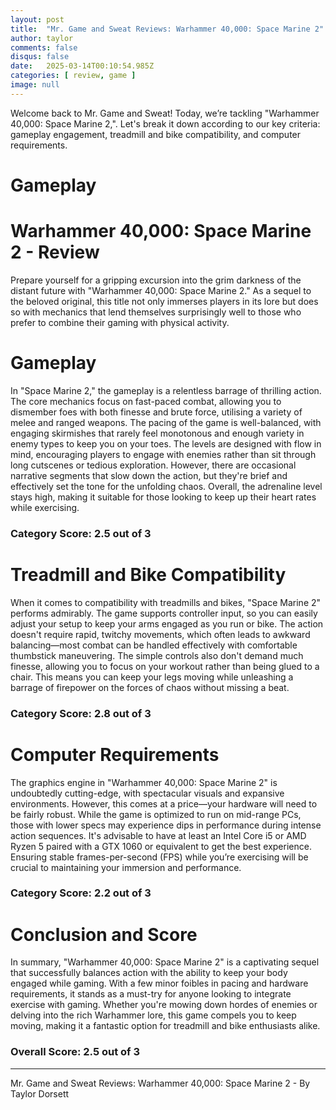 ```yaml
---
layout: post
title:  "Mr. Game and Sweat Reviews: Warhammer 40,000: Space Marine 2"
author: taylor
comments: false
disqus: false
date:   2025-03-14T00:10:54.985Z
categories: [ review, game ]
image: null
---
```


Welcome back to Mr. Game and Sweat! Today, we’re tackling "Warhammer 40,000: Space Marine 2,". Let's break it down according to our key criteria: gameplay engagement, treadmill and bike compatibility, and computer requirements.

# Gameplay

# Warhammer 40,000: Space Marine 2 - Review

Prepare yourself for a gripping excursion into the grim darkness of the distant future with "Warhammer 40,000: Space Marine 2." As a sequel to the beloved original, this title not only immerses players in its lore but does so with mechanics that lend themselves surprisingly well to those who prefer to combine their gaming with physical activity. 

# Gameplay

In "Space Marine 2," the gameplay is a relentless barrage of thrilling action. The core mechanics focus on fast-paced combat, allowing you to dismember foes with both finesse and brute force, utilising a variety of melee and ranged weapons. The pacing of the game is well-balanced, with engaging skirmishes that rarely feel monotonous and enough variety in enemy types to keep you on your toes. The levels are designed with flow in mind, encouraging players to engage with enemies rather than sit through long cutscenes or tedious exploration. However, there are occasional narrative segments that slow down the action, but they're brief and effectively set the tone for the unfolding chaos. Overall, the adrenaline level stays high, making it suitable for those looking to keep up their heart rates while exercising.

### Category Score: 2.5 out of 3

# Treadmill and Bike Compatibility

When it comes to compatibility with treadmills and bikes, "Space Marine 2" performs admirably. The game supports controller input, so you can easily adjust your setup to keep your arms engaged as you run or bike. The action doesn't require rapid, twitchy movements, which often leads to awkward balancing—most combat can be handled effectively with comfortable thumbstick maneuvering. The simple controls also don't demand much finesse, allowing you to focus on your workout rather than being glued to a chair. This means you can keep your legs moving while unleashing a barrage of firepower on the forces of chaos without missing a beat.

### Category Score: 2.8 out of 3

# Computer Requirements

The graphics engine in "Warhammer 40,000: Space Marine 2" is undoubtedly cutting-edge, with spectacular visuals and expansive environments. However, this comes at a price—your hardware will need to be fairly robust. While the game is optimized to run on mid-range PCs, those with lower specs may experience dips in performance during intense action sequences. It's advisable to have at least an Intel Core i5 or AMD Ryzen 5 paired with a GTX 1060 or equivalent to get the best experience. Ensuring stable frames-per-second (FPS) while you’re exercising will be crucial to maintaining your immersion and performance.

### Category Score: 2.2 out of 3

# Conclusion and Score

In summary, "Warhammer 40,000: Space Marine 2" is a captivating sequel that successfully balances action with the ability to keep your body engaged while gaming. With a few minor foibles in pacing and hardware requirements, it stands as a must-try for anyone looking to integrate exercise with gaming. Whether you're mowing down hordes of enemies or delving into the rich Warhammer lore, this game compels you to keep moving, making it a fantastic option for treadmill and bike enthusiasts alike.

### Overall Score: 2.5 out of 3

---

Mr. Game and Sweat Reviews: Warhammer 40,000: Space Marine 2 - By Taylor Dorsett
